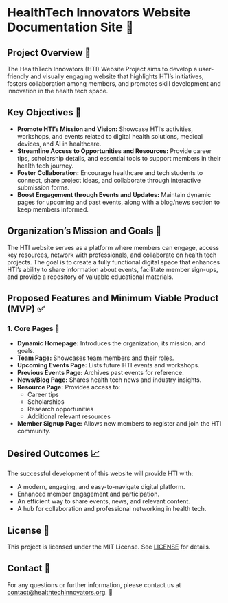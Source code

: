 # HealthTech Innovators Website Documentation Site 🚀

## Project Overview 🎯

The HealthTech Innovators (HTI) Website Project aims to develop a user-friendly and visually engaging website that highlights HTI’s initiatives, fosters collaboration among members, and promotes skill development and innovation in the health tech space.

## Key Objectives 📌

- **Promote HTI’s Mission and Vision:** Showcase HTI’s activities, workshops, and events related to digital health solutions, medical devices, and AI in healthcare.
- **Streamline Access to Opportunities and Resources:** Provide career tips, scholarship details, and essential tools to support members in their health tech journey.
- **Foster Collaboration:** Encourage healthcare and tech students to connect, share project ideas, and collaborate through interactive submission forms.
- **Boost Engagement through Events and Updates:** Maintain dynamic pages for upcoming and past events, along with a blog/news section to keep members informed.

## Organization’s Mission and Goals 🌟

The HTI website serves as a platform where members can engage, access key resources, network with professionals, and collaborate on health tech projects. The goal is to create a fully functional digital space that enhances HTI’s ability to share information about events, facilitate member sign-ups, and provide a repository of valuable educational materials.

## Proposed Features and Minimum Viable Product (MVP) ✅

### 1. Core Pages 📄

- **Dynamic Homepage:** Introduces the organization, its mission, and goals.
- **Team Page:** Showcases team members and their roles.
- **Upcoming Events Page:** Lists future HTI events and workshops.
- **Previous Events Page:** Archives past events for reference.
- **News/Blog Page:** Shares health tech news and industry insights.
- **Resource Page:** Provides access to:
  - Career tips
  - Scholarships
  - Research opportunities
  - Additional relevant resources
- **Member Signup Page:** Allows new members to register and join the HTI community.

## Desired Outcomes 📈

The successful development of this website will provide HTI with:

- A modern, engaging, and easy-to-navigate digital platform.
- Enhanced member engagement and participation.
- An efficient way to share events, news, and relevant content.
- A hub for collaboration and professional networking in health tech.

## License 📜

This project is licensed under the MIT License. See [LICENSE](./LICENSE) for details.

## Contact 📧

For any questions or further information, please contact us at [contact@healthtechinnovators.org](mailto:contact@healthtechinnovators.org). 💬
